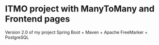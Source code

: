 # ITMO project with ManyToMany and Frontend pages

Version 2.0 of my project
Spring Boot + Maven + Apache FreeMarker + PostgreSQL
